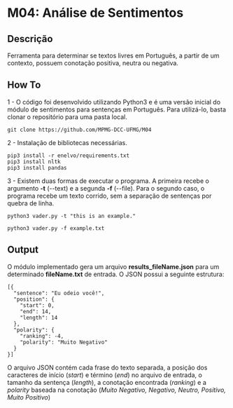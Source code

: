 # M04: Análise de Sentimentos

## Descrição
Ferramenta para determinar se textos livres em Português, a partir de um contexto, possuem conotação positiva, neutra ou negativa.

## How To
1 - O código foi desenvolvido utilizando Python3 e é uma versão inicial do módulo de sentimentos para sentenças em Português. Para utilizá-lo, basta clonar o repositório para uma pasta local.
    
    git clone https://github.com/MPMG-DCC-UFMG/M04

2 - Instalação de bibliotecas necessárias.

    pip3 install -r enelvo/requirements.txt
    pip3 install nltk
    pip3 install pandas
    
3 - Existem duas formas de executar o programa. A primeira recebe o argumento __-t__ (--text) e a segunda __-f__ (--file). Para o segundo caso, o programa recebe um texto corrido, sem a separação de sentenças por quebra de linha.

    python3 vader.py -t "this is an example."
    
    python3 vader.py -f example.txt
    
## Output
O módulo implementado gera um arquivo __results_fileName.json__ para um determinado __fileName.txt__ de entrada. O JSON possui a seguinte estrutura:

    [{
      "sentence": "Eu odeio você!",
      "position": {
        "start": 0,
        "end": 14,
        "length": 14
      },
      "polarity": {
        "ranking": -4,
        "polarity": "Muito Negativo"
      }
    }]

O arquivo JSON contém cada frase do texto separada, a posição dos caracteres de início (_start_) e término (_end_) no arquivo de entrada, o tamanho da sentença (_length_), a conotação encontrada (_ranking_) e a _polarity_ baseada na conotação (_Muito Negativo, Negativo, Neutro, Positivo, Muito Positivo_)

